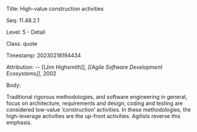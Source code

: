 Title:  High-value construction activities

Seq:    11.48.2.1

Level:  5 - Detail

Class:  quote

Timestamp: 20230216194434

Attribution: -- [[Jim Highsmith]], *[[Agile Software Development Ecosystems]]*,  2002

Body:

Traditional rigorous methodologies, and software engineering in general, focus on architecture, requirements and design; coding and testing are considered low-value ‘construction’ activities. In these methodologies, the high-leverage activities are the up-front activities. Agilists reverse this emphasis.

